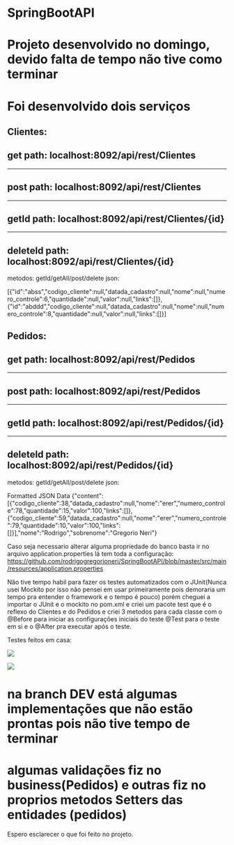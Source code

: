 # SpringBootAPI

# Projeto desenvolvido no domingo, devido falta de tempo não tive como terminar 

# Foi desenvolvido dois serviços

Clientes:
-------------
get
path: localhost:8092/api/rest/Clientes
--------------
-------------
post
path: localhost:8092/api/rest/Clientes
--------------
-------------
getId
path: localhost:8092/api/rest/Clientes/{id}
--------------
-------------
deleteId
path: localhost:8092/api/rest/Clientes/{id}
--------------
metodos: getId/getAll/post/delete
json:  

[{"id":"abss","codigo_cliente":null,"datada_cadastro":null,"nome":null,"numero_controle":6,"quantidade":null,"valor":null,"links":[]},{"id":"abddd","codigo_cliente":null,"datada_cadastro":null,"nome":null,"numero_controle":8,"quantidade":null,"valor":null,"links":[]}]





Pedidos:
-------------
get
path: localhost:8092/api/rest/Pedidos
--------------
-------------
post
path: localhost:8092/api/rest/Pedidos
--------------
-------------
getId
path: localhost:8092/api/rest/Pedidos/{id}
--------------
-------------
deleteId
path: localhost:8092/api/rest/Pedidos/{id}
--------------
metodos: getId/getAll/post/delete
json:  

Formatted JSON Data
{"content":[{"codigo_cliente":38,"datada_cadastro":null,"nome":"erer","numero_controle":78,"quantidade":15,"valor":100,"links":[]},{"codigo_cliente":59,"datada_cadastro":null,"nome":"erer","numero_controle":79,"quantidade":10,"valor":100,"links":[]}],"nome":"Rodrigo","sobrenome":"Gregorio Neri"}



Caso seja necessario alterar alguma propriedade do banco basta ir no arquivo application.properties lá tem toda a configuração:
https://github.com/rodrigogregorioneri/SpringBootAPI/blob/master/src/main/resources/application.properties

Não tive tempo habil para fazer os testes automatizados com o JUnit(Nunca usei Mockito por isso não pensei em usar primeiramente pois demoraria um tempo pra entender o framework e o tempo é pouco) porém cheguei a importar o JUnit e o mockito no pom.xml e criei um pacote test que é o reflexo do Clientes e do Pedidos e criei 3 metodos para cada classe  com o @Before para iniciar as configurações iniciais do teste @Test para o teste em si e o @After pra executar após o teste.

Testes feitos em casa:

<p>
  <img  src="https://image.ibb.co/jrrCyH/Whats_App_Image_2018_02_25_at_23_29_30.jpg">
</p>

<p>
  <img  src="https://image.ibb.co/h3WO5x/Whats_App_Image_2018_02_25_at_23_29_48.jpg">
</p>

# na branch DEV está algumas implementações que não estão prontas pois não tive tempo de terminar

# algumas validações fiz no business(Pedidos) e outras fiz no proprios metodos Setters das entidades (pedidos)

Espero esclarecer o que foi feito no projeto.


